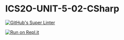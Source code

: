 # ICS2O-UNIT-5-02-CSharp

[![GitHub's Super Linter](https://github.com/Emmanuel-Fofeyin/ICS2O-UNIT-5-02-CSharp/workflows/GitHub's%20Super%20Linter/badge.svg)](https://github.com/Emmanuel-Fofeyin/ICS2O-UNIT-5-02-CSharp/ICS20-Unit5-02-CSharp/actions)

[![Run on Repl.it](https://repl.it/badge/github/Emmanuel-Fofeyin/ICS2O-UNIT-5-02-CSharp)](https://repl.it/github/Emmanuel-Fofeyin/ICS2O-UNIT-5-02-CSharp)
